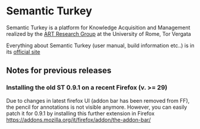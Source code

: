 # Semantic Turkey #

Semantic Turkey is a platform for Knowledge Acquisition and Management realized by the [ART Research Group](http://art.uniroma2.it) at the University of Rome, Tor Vergata

Everything about Semantic Turkey (user manual, build information etc..) is in its [official site](http://semanticturkey.uniroma2.it/)

## Notes for previous releases ##

### Installing the old ST 0.9.1 on a recent Firefox (v. >= 29) ###

Due to changes in latest firefox UI (addon bar has been removed from FF), the pencil for annotations is not visible anymore. However, you can easily patch it for 0.9.1 by installing this further extension in Firefox
https://addons.mozilla.org/it/firefox/addon/the-addon-bar/